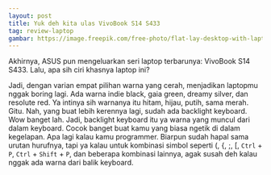 ```yaml
---
layout: post
title: Yuk deh kita ulas VivoBook S14 S433
tag: review-laptop
gambar: https://image.freepik.com/free-photo/flat-lay-desktop-with-laptop-mouse_23-2148397918.jpg
---
```


Akhirnya, ASUS pun mengeluarkan seri laptop terbarunya: VivoBook S14 S433. Lalu, apa sih ciri khasnya laptop ini?

Jadi, dengan varian empat pilihan warna yang cerah, menjadikan laptopmu nggak boring lagi. Ada warna indie black, gaia green, dreamy silver, dan resolute red. Ya intinya sih warnanya itu hitam, hijau, putih, sama merah. Gitu. Nah, yang buat lebih kerennya lagi, sudah ada backlight keyboard. Wow banget lah. Jadi, backlight keyboard itu ya warna yang muncul dari dalam keyboard. Cocok banget buat kamu yang biasa ngetik di dalam kegelapan. Apa lagi kalau kamu programmer. Biarpun sudah hapal sama urutan hurufnya, tapi ya kalau untuk kombinasi simbol seperti (, {, ;, [, `Ctrl` + `P`, `Ctrl` + `Shift` + `P`, dan beberapa kombinasi lainnya, agak susah deh kalau nggak ada warna dari balik keyboard.
